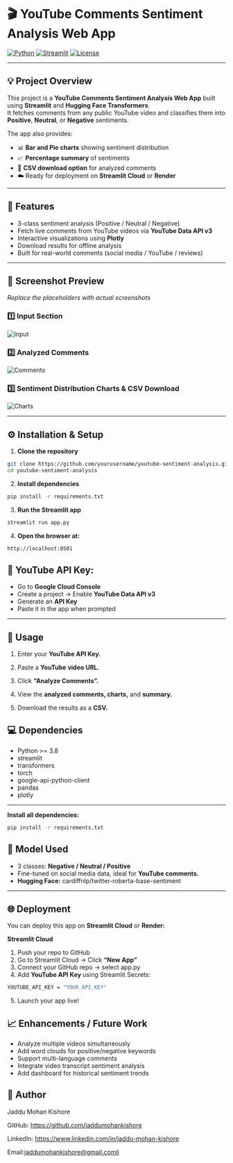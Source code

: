 # 🎬 YouTube Comments Sentiment Analysis Web App

[![Python](https://img.shields.io/badge/Python-3.10-blue)](https://www.python.org/)
[![Streamlit](https://img.shields.io/badge/Streamlit-1.30-orange?logo=streamlit)](https://streamlit.io/)
[![License](https://img.shields.io/badge/License-MIT-green)](LICENSE)

---

## 💡 Project Overview

This project is a **YouTube Comments Sentiment Analysis Web App** built using **Streamlit** and **Hugging Face Transformers**.  
It fetches comments from any public YouTube video and classifies them into **Positive**, **Neutral**, or **Negative** sentiments.  

The app also provides:  
- 📊 **Bar and Pie charts** showing sentiment distribution  
- 📈 **Percentage summary** of sentiments  
- 💾 **CSV download option** for analyzed comments  
- ☁️ Ready for deployment on **Streamlit Cloud** or **Render**

---

## 🧠 Features

- 3-class sentiment analysis (Positive / Neutral / Negative)  
- Fetch live comments from YouTube videos via **YouTube Data API v3**  
- Interactive visualizations using **Plotly**  
- Download results for offline analysis  
- Built for real-world comments (social media / YouTube / reviews)

---

## 📸 Screenshot Preview

*Replace the placeholders with actual screenshots*

### 1️⃣ Input Section
![Input](images/input_placeholder.png)

### 2️⃣ Analyzed Comments 
![Comments](images/comments_placeholder.png)

### 3️⃣ Sentiment Distribution Charts & CSV Download
![Charts](images/charts_placeholder.png)

---

## ⚙️ Installation & Setup

1. **Clone the repository**
```bash
git clone https://github.com/yourusername/youtube-sentiment-analysis.git
cd youtube-sentiment-analysis
```
2. **Install dependencies**
```bash
pip install -r requirements.txt
```

3. **Run the Streamlit app**
```bash
streamlit run app.py
```

4. **Open the browser at:**
```bash
http://localhost:8501
```

## 🔑 YouTube API Key:
- Go to **Google Cloud Console**
- Create a project → Enable **YouTube Data API v3**
- Generate an **API Key**
- Paste it in the app when prompted
---

## 🚀 Usage

1. Enter your **YouTube API Key.**

2. Paste a **YouTube video URL.**

3. Click **“Analyze Comments”.**

4. View the **analyzed comments, charts,** and **summary.**

5. Download the results as a **CSV.**

## 💻 Dependencies
- Python >= 3.8
- streamlit
- transformers
- torch
- google-api-python-client
- pandas
- plotly
---
**Install all dependencies:**
```bash
pip install -r requirements.txt
```
## 🧩 Model Used
- 3 classes: **Negative / Neutral / Positive**
- Fine-tuned on social media data, ideal for **YouTube comments.**
- **Hugging Face:** cardiffnlp/twitter-roberta-base-sentiment
---
## 🌐 Deployment

You can deploy this app on **Streamlit Cloud** or **Render:**

**Streamlit Cloud**
1. Push your repo to GitHub
2. Go to Streamlit Cloud → Click **“New App”**
3. Connect your GitHub repo → select app.py
4. Add **YouTube API Key** using Streamlit Secrets:
```bash
YOUTUBE_API_KEY = "YOUR_API_KEY"
```
5. Launch your app live!

## 📈 Enhancements / Future Work

- Analyze multiple videos simultaneously
- Add word clouds for positive/negative keywords
- Support multi-language comments
- Integrate video transcript sentiment analysis
- Add dashboard for historical sentiment trends



## 👤 Author

Jaddu Mohan Kishore

GitHub: https://github.com/jaddumohankishore

LinkedIn: https://www.linkedin.com/in/jaddu-mohan-kishore

Email:jaddumohankishore@gmail.comli
